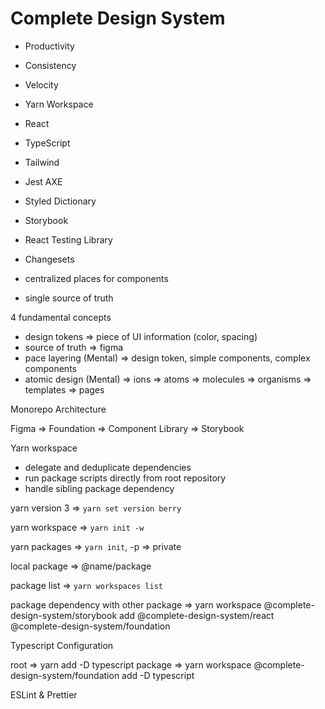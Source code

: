 # Complete Design System

- Productivity
- Consistency
- Velocity

- Yarn Workspace
- React
- TypeScript
- Tailwind
- Jest AXE
- Styled Dictionary
- Storybook
- React Testing Library
- Changesets

- centralized places for components
- single source of truth

4 fundamental concepts

- design tokens => piece of UI information (color, spacing)
- source of truth => figma
- pace layering (Mental) => design token, simple components, complex components
- atomic design (Mental) => ions => atoms => molecules => organisms => templates => pages

Monorepo Architecture

Figma => Foundation => Component Library => Storybook

Yarn workspace

- delegate and deduplicate dependencies
- run package scripts directly from root repository
- handle sibling package dependency

yarn version 3 => `yarn set version berry`

yarn workspace => `yarn init -w`

yarn packages => `yarn init`, -p => private

local package => @name/package

package list => `yarn workspaces list`

package dependency with other package => yarn workspace @complete-design-system/storybook add @complete-design-system/react @complete-design-system/foundation

Typescript Configuration

root => yarn add -D typescript
package => yarn workspace @complete-design-system/foundation add -D typescript

ESLint & Prettier
